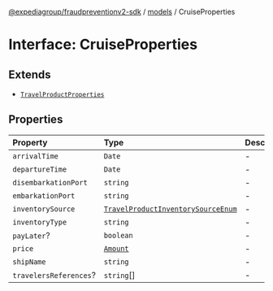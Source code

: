 [@expediagroup/fraudpreventionv2-sdk](../../index.md) / [models](../index.md) / CruiseProperties

# Interface: CruiseProperties

## Extends

- [`TravelProductProperties`](TravelProductProperties.md)

## Properties

| Property | Type | Description | Inheritance | Source |
| :------ | :------ | :------ | :------ | :------ |
| `arrivalTime` | `Date` | - | - | models/Cruise.ts:74 |
| `departureTime` | `Date` | - | - | models/Cruise.ts:73 |
| `disembarkationPort` | `string` | - | - | models/Cruise.ts:76 |
| `embarkationPort` | `string` | - | - | models/Cruise.ts:75 |
| `inventorySource` | [`TravelProductInventorySourceEnum`](../type-aliases/TravelProductInventorySourceEnum.md) | - | [`TravelProductProperties`](TravelProductProperties.md).`inventorySource` | models/TravelProduct.ts:70 |
| `inventoryType` | `string` | - | [`TravelProductProperties`](TravelProductProperties.md).`inventoryType` | models/TravelProduct.ts:69 |
| `payLater`? | `boolean` | - | [`TravelProductProperties`](TravelProductProperties.md).`payLater` | models/TravelProduct.ts:72 |
| `price` | [`Amount`](../classes/Amount.md) | - | [`TravelProductProperties`](TravelProductProperties.md).`price` | models/TravelProduct.ts:68 |
| `shipName` | `string` | - | - | models/Cruise.ts:77 |
| `travelersReferences`? | `string`[] | - | [`TravelProductProperties`](TravelProductProperties.md).`travelersReferences` | models/TravelProduct.ts:71 |
